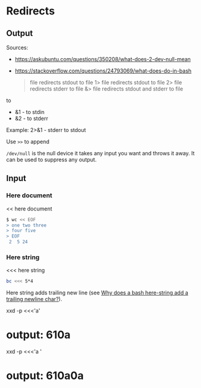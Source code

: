 # Redirects

## Output 

Sources: 
- https://askubuntu.com/questions/350208/what-does-2-dev-null-mean
- https://stackoverflow.com/questions/24793069/what-does-do-in-bash

    > file redirects stdout to file
    1> file redirects stdout to file
    2> file redirects stderr to file
    &> file redirects stdout and stderr to file

to
- &1 - to stdin
- &2 - to stderr

Example: 2>&1 - stderr to stdout


Use `>>` to append

`/dev/null` is the null device it takes any input you want and throws it away. It can be used to suppress any output.

## Input

### Here document

<< here document
```sh
$ wc << EOF
> one two three
> four five
> EOF
 2  5 24
```

### Here string

<<< here string
```sh
bc <<< 5*4
```

Here string adds trailing new line (see [Why does a bash here-string add a trailing newline char?](https://unix.stackexchange.com/questions/20157/why-does-a-bash-here-string-add-a-trailing-newline-char)).

xxd -p <<<'a'  
# output: 610a

xxd -p <<<'a
'
# output: 610a0a
